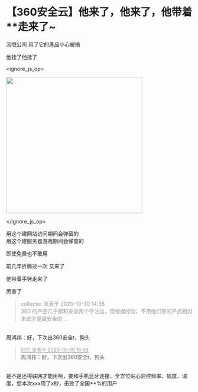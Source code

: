 # 【360安全云】他来了，他来了，他带着**走来了~


流氓公司 用了它的產品小心被搞

他挂了他挂了<br />

<ignore_js_op>

<img id="aimg_140891" aid="140891" src="static/image/common/none.gif" zoomfile="forum.php?mod=attachment&aid=MTQwODkxfDQ2NmNiZmJmfDE2MDk2NDE2MTR8NDczNDR8NzYwMjM0&noupdate=yes&nothumb=yes" file="forum.php?mod=attachment&aid=MTQwODkxfDQ2NmNiZmJmfDE2MDk2NDE2MTR8NDczNDR8NzYwMjM0&noupdate=yes" class="zoom" onclick="zoom(this, this.src, 0, 0, 0)" width="368" id="aimg_140891" inpost="1" onmouseover="showMenu({'ctrlid':this.id,'pos':'12'})" />

<div class="tip tip_4 aimg_tip" id="aimg_140891_menu" style="position: absolute; display: none" disautofocus="true">
<div class="xs0">
<p><strong>360.png</strong> <em class="xg1">(70.99 KB, 下载次数: 3)</em></p>
<p>
<a href="forum.php?mod=attachment&amp;aid=MTQwODkxfDQ2NmNiZmJmfDE2MDk2NDE2MTR8NDczNDR8NzYwMjM0&amp;nothumb=yes" target="_blank">下载附件</a>

</p>

<p class="xg1 y">2020-10-30 14:49 上传</p>

</div>
<div class="tip_horn"></div>
</div>

</ignore_js_op>


用这个建网站访问期间会弹窗的<br />
用这个建服务器游戏期间会弹窗的

即使免费也不敢用

前几年折腾过一次 又来了

他带着手铐走来了

厉害了

<div class="quote"><blockquote><font color="#999999">collector 发表于 2020-10-30 14:38</font><br />
<font color="#999999">360 的产品几乎都和安全两个字沾边，但根据经验，不用他们家的产品相对来说才是最安全的 ...</font></blockquote></div><br />
周鸿祎：好，下次出360安全t，狗头

<div class="quote"><blockquote><font size="2"><a href="https://www.hostloc.com/forum.php?mod=redirect&amp;goto=findpost&amp;pid=9376031&amp;ptid=760234" target="_blank"><font color="#999999">回忆 发表于 2020-10-30 16:58</font></a></font><br />
周鸿祎：好，下次出360安全t，狗头</blockquote></div><br />
是不是还得联网才能用啊，要和手机蓝牙连接，全方位贴心监控频率、幅度、温度，您本次xxx用了x秒，击败了全国**%的用户
